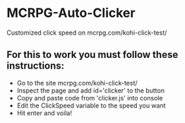 # MCRPG-Auto-Clicker
Customized click speed on mcrpg.com/kohi-click-test/

## For this to work you must follow these instructions:
- Go to the site mcrpg.com/kohi-click-test/
- Inspect the page and add id='clicker' to the button
- Copy and paste code from 'clicker.js' into console
- Edit the ClickSpeed variable to the speed you want
- Hit enter and voila!
